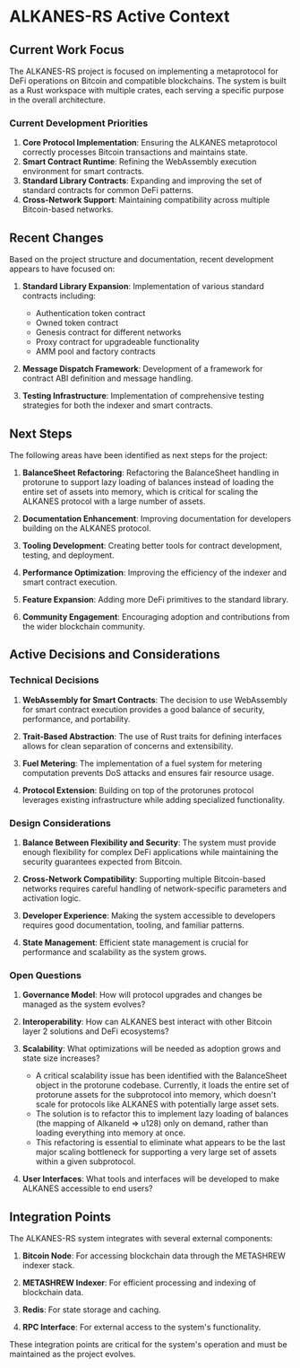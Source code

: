 # ALKANES-RS Active Context

## Current Work Focus

The ALKANES-RS project is focused on implementing a metaprotocol for DeFi operations on Bitcoin and compatible blockchains. The system is built as a Rust workspace with multiple crates, each serving a specific purpose in the overall architecture.

### Current Development Priorities

1. **Core Protocol Implementation**: Ensuring the ALKANES metaprotocol correctly processes Bitcoin transactions and maintains state.
2. **Smart Contract Runtime**: Refining the WebAssembly execution environment for smart contracts.
3. **Standard Library Contracts**: Expanding and improving the set of standard contracts for common DeFi patterns.
4. **Cross-Network Support**: Maintaining compatibility across multiple Bitcoin-based networks.

## Recent Changes

Based on the project structure and documentation, recent development appears to have focused on:

1. **Standard Library Expansion**: Implementation of various standard contracts including:
   - Authentication token contract
   - Owned token contract
   - Genesis contract for different networks
   - Proxy contract for upgradeable functionality
   - AMM pool and factory contracts

2. **Message Dispatch Framework**: Development of a framework for contract ABI definition and message handling.

3. **Testing Infrastructure**: Implementation of comprehensive testing strategies for both the indexer and smart contracts.

## Next Steps

The following areas have been identified as next steps for the project:

1. **BalanceSheet Refactoring**: Refactoring the BalanceSheet handling in protorune to support lazy loading of balances instead of loading the entire set of assets into memory, which is critical for scaling the ALKANES protocol with a large number of assets.

2. **Documentation Enhancement**: Improving documentation for developers building on the ALKANES protocol.

3. **Tooling Development**: Creating better tools for contract development, testing, and deployment.

4. **Performance Optimization**: Improving the efficiency of the indexer and smart contract execution.

5. **Feature Expansion**: Adding more DeFi primitives to the standard library.

6. **Community Engagement**: Encouraging adoption and contributions from the wider blockchain community.

## Active Decisions and Considerations

### Technical Decisions

1. **WebAssembly for Smart Contracts**: The decision to use WebAssembly for smart contract execution provides a good balance of security, performance, and portability.

2. **Trait-Based Abstraction**: The use of Rust traits for defining interfaces allows for clean separation of concerns and extensibility.

3. **Fuel Metering**: The implementation of a fuel system for metering computation prevents DoS attacks and ensures fair resource usage.

4. **Protocol Extension**: Building on top of the protorunes protocol leverages existing infrastructure while adding specialized functionality.

### Design Considerations

1. **Balance Between Flexibility and Security**: The system must provide enough flexibility for complex DeFi applications while maintaining the security guarantees expected from Bitcoin.

2. **Cross-Network Compatibility**: Supporting multiple Bitcoin-based networks requires careful handling of network-specific parameters and activation logic.

3. **Developer Experience**: Making the system accessible to developers requires good documentation, tooling, and familiar patterns.

4. **State Management**: Efficient state management is crucial for performance and scalability as the system grows.

### Open Questions

1. **Governance Model**: How will protocol upgrades and changes be managed as the system evolves?

2. **Interoperability**: How can ALKANES best interact with other Bitcoin layer 2 solutions and DeFi ecosystems?

3. **Scalability**: What optimizations will be needed as adoption grows and state size increases?
   - A critical scalability issue has been identified with the BalanceSheet object in the protorune codebase. Currently, it loads the entire set of protorune assets for the subprotocol into memory, which doesn't scale for protocols like ALKANES with potentially large asset sets.
   - The solution is to refactor this to implement lazy loading of balances (the mapping of AlkaneId => u128) only on demand, rather than loading everything into memory at once.
   - This refactoring is essential to eliminate what appears to be the last major scaling bottleneck for supporting a very large set of assets within a given subprotocol.

4. **User Interfaces**: What tools and interfaces will be developed to make ALKANES accessible to end users?

## Integration Points

The ALKANES-RS system integrates with several external components:

1. **Bitcoin Node**: For accessing blockchain data through the METASHREW indexer stack.

2. **METASHREW Indexer**: For efficient processing and indexing of blockchain data.

3. **Redis**: For state storage and caching.

4. **RPC Interface**: For external access to the system's functionality.

These integration points are critical for the system's operation and must be maintained as the project evolves.